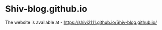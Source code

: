 # Shiv-blog.github.io
The website is available at - https://shivi2111.github.io/Shiv-blog.github.io/
